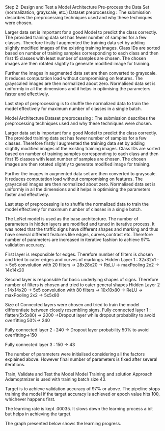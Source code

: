 Step 2: Design and Test a Model Architecture
Pre-process the Data Set (normalization, grayscale, etc.)
Dataset preprocessing :
The submission describes the preprocessing techniques used and why these techniques were chosen.

Larger data set is important for a good Model to predict the class correctly. The provided training data set has fewer number of samples for a few classes. Therefore firstly I augmented the training data set by adding slightly modified images of the existing training images. Class IDs are sorted based on number of training samples corresponding to each class and then first 15 classes with least number of samples are chosen. The chosen images are then rotated slightly to generate modified image for training.

Further the images in augmented data set are then converted to grayscale. It reduces computation load without compromising on features. The grayscaled images are then normalized about zero. Normalised data set is uniformly in all the dimensions and it helps in optimising the parameters faster and effectively.

Last step of preprocessing is to shuffle the normalized data to train the model effectively for maximum number of classes in a single batch.


Model Architecture
Dataset preprocessing :
The submission describes the preprocessing techniques used and why these techniques were chosen.

Larger data set is important for a good Model to predict the class correctly. The provided training data set has fewer number of samples for a few classes. Therefore firstly I augmented the training data set by adding slightly modified images of the existing training images. Class IDs are sorted based on number of training samples corresponding to each class and then first 15 classes with least number of samples are chosen. The chosen images are then rotated slightly to generate modified image for training.

Further the images in augmented data set are then converted to grayscale. It reduces computation load without compromising on features. The grayscaled images are then normalized about zero. Normalised data set is uniformly in all the dimensions and it helps in optimising the parameters faster and effectively.

Last step of preprocessing is to shuffle the normalized data to train the model effectively for maximum number of classes in a single batch.

The LeNet model is used as the base architecture. The number of parameters in hidden layers are modified and tuned in iterative process. It was noted that the traffic signs have different shapes and marking and thus have several different features like edges, curves,contrast etc. Therefore number of parameters are increased in iterative fashion to achieve 97% validation accuracy.

First layer is responsible for edges. Therefore number of filters is chosen and tried to cater edges and curves of markings. Hidden Layer 1 : 32x32x1 -> 5x5 convolution with 20 filters -> 28x28x20  -> ReLU -> maxPooling 2x2 -> 14x14x20

Second layer is responsible for basic underlying shapes of signs. Therefore number of filters is chosen and tried to cater general shapes Hidden Layer 2 : 14x14x20 -> 5x5 convolution with 80 filters -> 10x10x80  -> ReLU -> maxPooling 2x2 -> 5x5x80

Size of Connected layers were chosen and tried to train the model differentiate between closely resembling signs. Fully connected layer 1 : flatten(5x5x80) -> 2000 ->Dropout layer while dropout probability to avoid overfitting 50%-> 240

Fully connected layer 2 : 240 -> Dropout layer probability 50% to avoid overfitting->150

Fully connected layer 3 : 150 -> 43

The number of parameters were initialised considering all the factors explained above. However final number of parameters is fixed after several iterations.


Train, Validate and Test the Model
Model Training and solution Approach
Adamoptmizer is used with training batch size 43.

Target is to achieve validation accuracy of 97% or above. The pipeline stops training the model if the target accuracy is achieved or epoch value hits 100, whichever happens first.

The learning rate is kept .00035. It slows down the learning process a bit but helps in achieving the target.

The graph presented below shows the learning progress.

